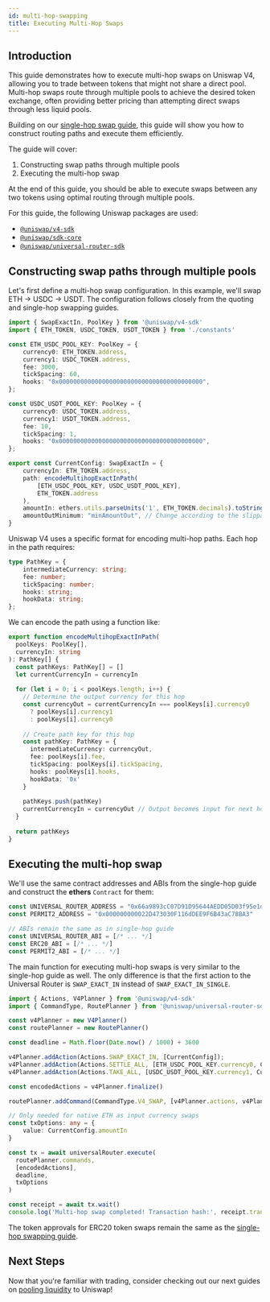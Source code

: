 ```yaml
---
id: multi-hop-swapping
title: Executing Multi-Hop Swaps
---
```


## Introduction

This guide demonstrates how to execute multi-hop swaps on Uniswap V4, allowing you to trade between tokens that might not share a direct pool. Multi-hop swaps route through multiple pools to achieve the desired token exchange, often providing better pricing than attempting direct swaps through less liquid pools.

Building on our [single-hop swap guide](./02-single-hop-swapping.md), this guide will show you how to construct routing paths and execute them efficiently.

The guide will cover:

1. Constructing swap paths through multiple pools
2. Executing the multi-hop swap

At the end of this guide, you should be able to execute swaps between any two tokens using optimal routing through multiple pools.

For this guide, the following Uniswap packages are used:

- [`@uniswap/v4-sdk`](https://www.npmjs.com/package/@uniswap/v4-sdk)
- [`@uniswap/sdk-core`](https://www.npmjs.com/package/@uniswap/sdk-core)
- [`@uniswap/universal-router-sdk`](https://www.npmjs.com/package/@uniswap/universal-router-sdk)

## Constructing swap paths through multiple pools

Let's first define a multi-hop swap configuration. In this example, we'll swap ETH → USDC → USDT. The configuration follows closely from the quoting and single-hop swapping guides.

```typescript
import { SwapExactIn, PoolKey } from '@uniswap/v4-sdk'
import { ETH_TOKEN, USDC_TOKEN, USDT_TOKEN } from './constants'

const ETH_USDC_POOL_KEY: PoolKey = {
    currency0: ETH_TOKEN.address,
    currency1: USDC_TOKEN.address,
    fee: 3000,
    tickSpacing: 60,
    hooks: "0x0000000000000000000000000000000000000000",
};

const USDC_USDT_POOL_KEY: PoolKey = {
    currency0: USDC_TOKEN.address,
    currency1: USDT_TOKEN.address,
    fee: 10,
    tickSpacing: 1,
    hooks: "0x0000000000000000000000000000000000000000",
};

export const CurrentConfig: SwapExactIn = {
    currencyIn: ETH_TOKEN.address,
    path: encodeMultihopExactInPath(
        [ETH_USDC_POOL_KEY, USDC_USDT_POOL_KEY],
        ETH_TOKEN.address
    ),
    amountIn: ethers.utils.parseUnits('1', ETH_TOKEN.decimals).toString(), 
    amountOutMinimum: "minAmountOut", // Change according to the slippage desired
}
```

Uniswap V4 uses a specific format for encoding multi-hop paths. Each hop in the path requires:

```typescript
type PathKey = {
    intermediateCurrency: string;
    fee: number;
    tickSpacing: number;
    hooks: string;
    hookData: string;
};
```

We can encode the path using a function like:

```typescript
export function encodeMultihopExactInPath(
  poolKeys: PoolKey[],
  currencyIn: string
): PathKey[] {
  const pathKeys: PathKey[] = []
  let currentCurrencyIn = currencyIn
  
  for (let i = 0; i < poolKeys.length; i++) {
    // Determine the output currency for this hop
    const currencyOut = currentCurrencyIn === poolKeys[i].currency0
      ? poolKeys[i].currency1
      : poolKeys[i].currency0
    
    // Create path key for this hop
    const pathKey: PathKey = {
      intermediateCurrency: currencyOut,
      fee: poolKeys[i].fee,
      tickSpacing: poolKeys[i].tickSpacing,
      hooks: poolKeys[i].hooks,
      hookData: '0x'
    }
    
    pathKeys.push(pathKey)
    currentCurrencyIn = currencyOut // Output becomes input for next hop
  }
  
  return pathKeys
}
```

## Executing the multi-hop swap

We'll use the same contract addresses and ABIs from the single-hop guide and construct the **ethers** `Contract` for them:

```typescript
const UNIVERSAL_ROUTER_ADDRESS = "0x66a9893cC07D91D95644AEDD05D03f95e1dBA8Af"
const PERMIT2_ADDRESS = "0x000000000022D473030F116dDEE9F6B43aC78BA3"

// ABIs remain the same as in single-hop guide
const UNIVERSAL_ROUTER_ABI = [/* ... */]
const ERC20_ABI = [/* ... */]
const PERMIT2_ABI = [/* ... */]
```

The main function for executing multi-hop swaps is very similar to the single-hop guide as well. The only difference is that the first action to the Universal Router is `SWAP_EXACT_IN` instead of `SWAP_EXACT_IN_SINGLE`.

```typescript
import { Actions, V4Planner } from '@uniswap/v4-sdk'
import { CommandType, RoutePlanner } from '@uniswap/universal-router-sdk'

const v4Planner = new V4Planner()
const routePlanner = new RoutePlanner()

const deadline = Math.floor(Date.now() / 1000) + 3600

v4Planner.addAction(Actions.SWAP_EXACT_IN, [CurrentConfig]);
v4Planner.addAction(Actions.SETTLE_ALL, [ETH_USDC_POOL_KEY.currency0, CurrentConfig.amountIn]);
v4Planner.addAction(Actions.TAKE_ALL, [USDC_USDT_POOL_KEY.currency1, CurrentConfig.amountOutMinimum]);

const encodedActions = v4Planner.finalize()

routePlanner.addCommand(CommandType.V4_SWAP, [v4Planner.actions, v4Planner.params])

// Only needed for native ETH as input currency swaps
const txOptions: any = {
    value: CurrentConfig.amountIn
}

const tx = await universalRouter.execute(
  routePlanner.commands,
  [encodedActions],
  deadline,
  txOptions
)

const receipt = await tx.wait()
console.log('Multi-hop swap completed! Transaction hash:', receipt.transactionHash)
```

The token approvals for ERC20 token swaps remain the same as the [single-hop swapping guide](./02-single-hop-swapping.md).

## Next Steps

Now that you're familiar with trading, consider checking out our next guides on [pooling liquidity](../liquidity/01-pool-data.md) to Uniswap!
